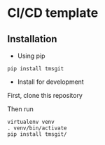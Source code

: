 # CI/CD template

## Installation

* Using pip
```
pip install tmsgit
```

* Install for development

First, clone this repository

Then run
```
virtualenv venv
. venv/bin/activate
pip install tmsgit/
```
